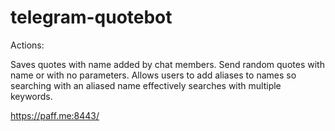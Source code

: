 # telegram-quotebot

Actions:

Saves quotes with name added by chat members.
Send random quotes with name or with no parameters.
Allows users to add aliases to names so searching with an aliased name effectively searches with multiple keywords.

https://paff.me:8443/
